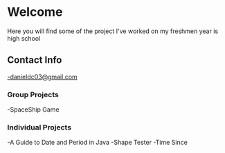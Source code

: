 # Welcome
Here you will find some of the project I've worked on my freshmen year is high school
## Contact Info
-danieldc03@gmail.com
### Group Projects
-SpaceShip Game
### Individual Projects
-A Guide to Date and Period in Java
-Shape Tester
-Time Since
